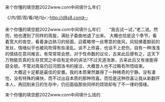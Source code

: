 来个你懂的填空题2022www.com中间填什么年们

《/内/部/观/看/地/址👉http://d8s8.com》--

来个你懂的填空题2022www.com中间填什么年们　　“我去试一试，”老二说。然而，他也遭到了同样的周旋，满肚子委曲地退了出来。
大概也恰是这个季节，看着宽大的夜空，看着身边熟习的局面，迎着略带一丝寒意的夜风，风轻拂着额前的发丝，情绪似乎也被风吹得有些凌乱。谈不上欣喜，也谈不上悲伤，自有一种浅浅的情结在意间难言。有常常常会想，对于性命数的议论，古来此后便有之，这天下万物能否真的生存冥冥之中自有定命的讲法?不过天道浩渺，古来此后又有谁能得窥全貌。不管对周易仍旧河图洛书的接洽，大概昔人也不过略有所悟结束。
　　大概这十足都是最佳的安置。我的本质果然赢得了一种稀奇的宁静。没有凄怆，没有特殊的痛快，而不过出自本质的那种欣喜。而恰是这种欣喜让我从新翻开本人，再回到来日的生存中，仍旧面临那些同样的烦琐却有了不一律的情绪。





来个你懂的填空题2022www.com中间填什么钱的
